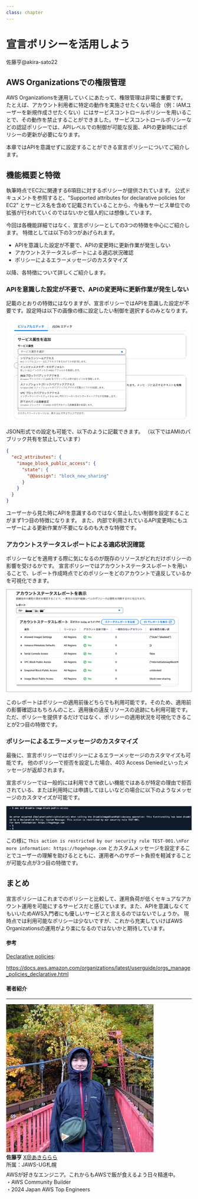 ```yaml
---
class: chapter
---
```


# 宣言ポリシーを活用しよう

<div class="flush-right">
佐藤亨@akira-sato22
</div>

## AWS Organizationsでの権限管理

AWS Organizationsを運用していくにあたって、権限管理は非常に重要です。
たとえば、アカウント利用者に特定の動作を実施させたくない場合（例：IAMユーザーを新規作成させたくない）にはサービスコントロールポリシーを用いることで、その動作を禁止することができました。サービスコントロールポリシーなどの認証ポリシーでは、APIレベルでの制御が可能な反面、APIの更新時にはポリシーの更新が必要になります。

本章ではAPIを意識せずに設定することができる宣言ポリシーについてご紹介します。

## 機能概要と特徴

執筆時点でEC2に関連する6項目に対するポリシーが提供されています。
公式ドキュメントを参照すると、"Supported attributes for declarative policies for EC2" とサービス名を含めて記載されていることから、今後もサービス単位での拡張が行われていくのではないかと個人的には想像しています。

今回は各機能詳細ではなく、宣言ポリシーとしての3つの特徴を中心にご紹介します。
特徴としては以下の3つがあげられます。

- APIを意識した設定が不要で、APIの変更時に更新作業が発生しない
- アカウントステータスレポートによる適応状況確認
- ポリシーによるエラーメッセージのカスタマイズ

以降、各特徴について詳しくご紹介します。

### APIを意識した設定が不要で、APIの変更時に更新作業が発生しない

記載のとおりの特徴にはなりますが、宣言ポリシーではAPIを意識した設定が不要です。設定時は以下の画像の様に設定したい制御を選択するのみとなります。

<img src="images/chap-akira-sato22/policy-setting.png">

JSON形式での設定も可能で、以下のように記載できます。
（以下ではAMIのパブリック共有を禁止しています）

```json
{
  "ec2_attributes": {
    "image_block_public_access": {
      "state": {
        "@@assign": "block_new_sharing"
      }
    }
  }
}
```

ユーザーから見た時にAPIを意識するのではなく禁止したい制御を設定することがまず1つ目の特徴になります。
また、内部で利用されているAPI変更時にもユーザーによる更新作業が不要になるのも大きな特徴です。

### アカウントステータスレポートによる適応状況確認

ポリシーなどを適用する際に気になるのが既存のリソースがどれだけポリシーの影響を受けるかです。
宣言ポリシーではアカウントステータスレポートを用いることで、レポート作成時点でどのポリシーをどのアカウントで違反しているかを可視化できます。

<img src="images/chap-akira-sato22/account-status-report.png" >

このレポートはポリシーの適用前後どちらでも利用可能です。そのため、適用前の影響確認はもちろんのこと、適用後の違反リソースの追跡にも利用可能です。
ただ、ポリシーを提供するだけではなく、ポリシーの適用状況を可視化できることが2つ目の特徴です。

### ポリシーによるエラーメッセージのカスタマイズ

最後に、宣言ポリシーではポリシーによるエラーメッセージのカスタマイズも可能です。
他のポリシーで拒否を設定した場合、403 Access Deniedといったメッセージが返却されます。

宣言ポリシーでは一般的には利用できて欲しい機能ではあるが特定の理由で拒否されている、または利用時には申請してほしいなどの場合に以下のようなメッセージのカスタマイズが可能です。

<img src="images/chap-akira-sato22/custom-message.png">

この様に `This action is restricted by our security rule TEST-001.\nFor more information: https://hogehoge.com` とカスタムメッセージを設定することでユーザーの理解を助けるとともに、運用者へのサポート負担を軽減することが可能な点が3つ目の特徴です。

## まとめ

宣言ポリシーはこれまでのポリシーと比較して、運用負荷が低くセキュアなアカウント運用を可能にするサービスだと感じています。また、APIを意識しなくてもいいためAWS入門者にも優しいサービスと言えるのではないでしょうか。
現時点では利用可能なポリシーは少ないですが、これから充実していけばAWS Organizationsの運用がより楽になるのではないかと期待しています。

#### 参考

[Declarative policies](https://docs.aws.amazon.com/organizations/latest/userguide/orgs_manage_policies_declarative.html):

https://docs.aws.amazon.com/organizations/latest/userguide/orgs_manage_policies_declarative.html

#### 著者紹介

---

<div class="author-profile">
    <img src="images/akira-sato22.png">
    <div>
        <div>
            <b>佐藤亨</b>
            <a href="https://x.com/akirarara16">X@あきららら</a>
        </div>
        <div>
            所属：JAWS-UG札幌
        </div>
    </div>
</div>
<p style="margin-top: 0.5em; margin-bottom: 2em;">
AWSが好きなエンジニア。これからもAWSで飯が食えるよう日々精進中。<br>
・AWS Community Builder<br>
・2024 Japan AWS Top Engineers
</p>